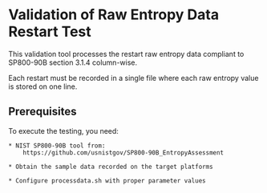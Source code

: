# Validation of Raw Entropy Data Restart Test

This validation tool processes the restart raw entropy data compliant to
SP800-90B section 3.1.4 column-wise.

Each restart must be recorded in a single file where each raw entropy
value is stored on one line.

## Prerequisites

To execute the testing, you need:

	* NIST SP800-90B tool from:
		https://github.com/usnistgov/SP800-90B_EntropyAssessment

	* Obtain the sample data recorded on the target platforms

	* Configure processdata.sh with proper parameter values

